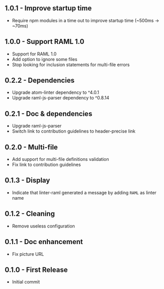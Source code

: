 ## 1.0.1 - Improve startup time
* Require npm modules in a time out to improve startup time (~500ms -> ~70ms)

## 1.0.0 - Support RAML 1.0
* Support for RAML 1.0
* Add option to ignore some files
* Stop looking for inclusion statements for multi-file errors

## 0.2.2 - Dependencies
* Upgrade atom-linter dependency to ^4.0.1
* Upgrade raml-js-parser dependency to ^0.8.14

## 0.2.1 - Doc & dependencies
* Upgrade raml-js-parser
* Switch link to contribution guidelines to header-precise link

## 0.2.0 - Multi-file
* Add support for multi-file definitions validation
* Fix link to contribution guidelines

## 0.1.3 - Display
* Indicate that linter-raml generated a message by adding `RAML` as linter name

## 0.1.2 - Cleaning
* Remove useless configuration

## 0.1.1 - Doc enhancement
* Fix picture URL

## 0.1.0 - First Release
* Initial commit
